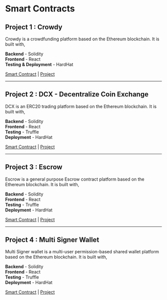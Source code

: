 # Smart Contracts

## Project 1 : Crowdy

Crowdy is a crowdfunding platform based on the Ethereum blockchain. It is built with,

**Backend** - Solidity \
**Frontend** - React \
**Testing & Deployment** - HardHat 

[Smart Contract](https://github.com/akashvaghela09/Crowdy/blob/master/backend/contracts/CrowdFunding.sol) | [Project](https://github.com/akashvaghela09/Crowdy)

****

## Project 2 : DCX - Decentralize Coin Exchange

DCX is an ERC20 trading platform based on the Ethereum blockchain. It is built with,

**Backend** - Solidity \
**Frontend** - React \
**Testing** - Truffle \
**Deployment** - HardHat

[Smart Contract](https://github.com/akashvaghela09/DecentralizedExchange/blob/master/backend/contracts/DCX.sol) | [Project](https://github.com/akashvaghela09/DecentralizedExchange)

****

## Project 3 : Escrow

Escrow is a general purpose Escrow contract platform based on the Ethereum blockchain. It is built with,

**Backend** - Solidity \
**Frontend** - React \
**Testing** - Truffle \
**Deployment** - HardHat

[Smart Contract](https://github.com/akashvaghela09/Escrow/blob/master/backend/contracts/Escrow.sol) | [Project](https://github.com/akashvaghela09/Escrow)

****

## Project 4 : Multi Signer Wallet

Multi Signer wallet is a multi-user permission-based shared wallet platform based on the Ethereum blockchain. It is built with,

**Backend** - Solidity \
**Frontend** - React \
**Testing** - Truffle \
**Deployment** - HardHat

[Smart Contract](https://github.com/akashvaghela09/MultiSignWallet/blob/master/backend/contracts/MultiSignWallet.sol) | [Project](https://github.com/akashvaghela09/MultiSignWallet)